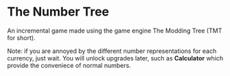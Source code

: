 # The Number Tree

An incremental game made using the game engine The Modding Tree (TMT for short).

Note: if you are annoyed by the different number representations for each currency, just wait. You will unlock upgrades later, such as **Calculator** which provide the conveniece of normal numbers.
